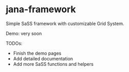 jana-framework
==============

Simple SaSS framework with customizable Grid System.

Demo: very soon

TODOs: 
* Finish the demo pages
* Add detailed documentation
* Add more SaSS functions and helpers
